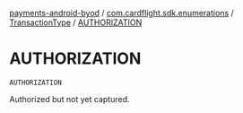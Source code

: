 [payments-android-byod](../../index.md) / [com.cardflight.sdk.enumerations](../index.md) / [TransactionType](index.md) / [AUTHORIZATION](./-a-u-t-h-o-r-i-z-a-t-i-o-n.md)

# AUTHORIZATION

`AUTHORIZATION`

Authorized but not yet captured.

